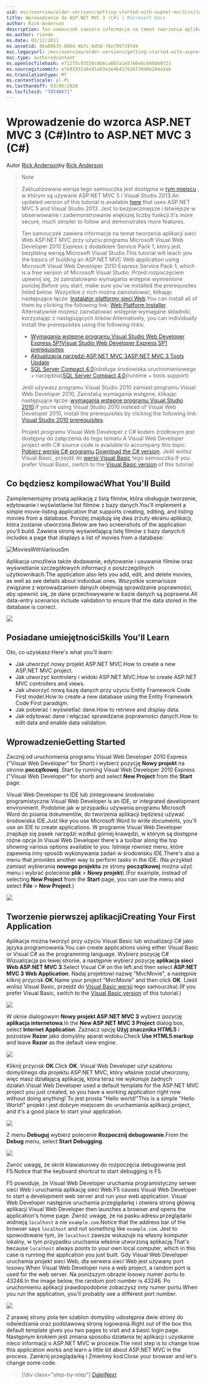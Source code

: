 ```yaml
---
uid: mvc/overview/older-versions/getting-started-with-aspnet-mvc3/cs/intro-to-aspnet-mvc-3
title: Wprowadzenie do ASP.NET MVC 3 (C#) | Microsoft Docs
author: Rick-Anderson
description: Ten samouczek zawiera informacje na temat tworzenia aplikacji sieci Web ASP.NET MVC przy użyciu programu Microsoft Visual Web Developer 2010 Express z dodatkiem Service Pack 1, który jest...
ms.author: riande
ms.date: 01/12/2011
ms.assetid: 86a80b35-88bd-4b7c-bd58-f6e7997197d4
msc.legacyurl: /mvc/overview/older-versions/getting-started-with-aspnet-mvc3/cs/intro-to-aspnet-mvc-3
msc.type: authoredcontent
ms.openlocfilehash: e71275c93558c0b6ca087a145786e8c846b69721
ms.sourcegitcommit: e7e91932a6e91a63e2e46417626f39d6b244a3ab
ms.translationtype: MT
ms.contentlocale: pl-PL
ms.lasthandoff: 03/06/2020
ms.locfileid: "78540671"
---
```

# <a name="intro-to-aspnet-mvc-3-c"></a><span data-ttu-id="677e6-103">Wprowadzenie do wzorca ASP.NET MVC 3 (C#)</span><span class="sxs-lookup"><span data-stu-id="677e6-103">Intro to ASP.NET MVC 3 (C#)</span></span>

<span data-ttu-id="677e6-104">Autor [Rick Anderson](https://twitter.com/RickAndMSFT)</span><span class="sxs-lookup"><span data-stu-id="677e6-104">by [Rick Anderson](https://twitter.com/RickAndMSFT)</span></span>

> > [!NOTE]
> > <span data-ttu-id="677e6-105">Zaktualizowana wersja tego samouczka jest dostępna w [tym miejscu](../../../getting-started/introduction/getting-started.md) , w którym są używane ASP.NET MVC 5 i Visual Studio 2013.</span><span class="sxs-lookup"><span data-stu-id="677e6-105">An updated version of this tutorial is available [here](../../../getting-started/introduction/getting-started.md) that uses ASP.NET MVC 5 and Visual Studio 2013.</span></span> <span data-ttu-id="677e6-106">Jest to bezpieczniejsze i łatwiejsze w obserwowanie i zademonstrowanie większej liczby funkcji.</span><span class="sxs-lookup"><span data-stu-id="677e6-106">It's more secure, much simpler to follow and demonstrates more features.</span></span>
> 
> 
> <span data-ttu-id="677e6-107">Ten samouczek zawiera informacje na temat tworzenia aplikacji sieci Web ASP.NET MVC przy użyciu programu Microsoft Visual Web Developer 2010 Express z dodatkiem Service Pack 1, który jest bezpłatną wersją Microsoft Visual Studio.</span><span class="sxs-lookup"><span data-stu-id="677e6-107">This tutorial will teach you the basics of building an ASP.NET MVC Web application using Microsoft Visual Web Developer 2010 Express Service Pack 1, which is a free version of Microsoft Visual Studio.</span></span> <span data-ttu-id="677e6-108">Przed rozpoczęciem upewnij się, że zainstalowano wymagania wstępne wymienione poniżej.</span><span class="sxs-lookup"><span data-stu-id="677e6-108">Before you start, make sure you've installed the prerequisites listed below.</span></span> <span data-ttu-id="677e6-109">Wszystkie z nich można zainstalować, klikając następujące łącze: [Instalator platformy sieci Web](https://www.microsoft.com/web/gallery/install.aspx?appid=VWD2010SP1Pack).</span><span class="sxs-lookup"><span data-stu-id="677e6-109">You can install all of them by clicking the following link: [Web Platform Installer](https://www.microsoft.com/web/gallery/install.aspx?appid=VWD2010SP1Pack).</span></span> <span data-ttu-id="677e6-110">Alternatywnie możesz zainstalować wstępnie wymagane składniki, korzystając z następujących linków:</span><span class="sxs-lookup"><span data-stu-id="677e6-110">Alternatively, you can individually install the prerequisites using the following links:</span></span>
> 
> - [<span data-ttu-id="677e6-111">Wymagania wstępne programu Visual Studio Web Developer Express SP1</span><span class="sxs-lookup"><span data-stu-id="677e6-111">Visual Studio Web Developer Express SP1 prerequisites</span></span>](https://www.microsoft.com/web/gallery/install.aspx?appid=VWD2010SP1Pack)
> - [<span data-ttu-id="677e6-112">Aktualizacja narzędzi ASP.NET MVC 3</span><span class="sxs-lookup"><span data-stu-id="677e6-112">ASP.NET MVC 3 Tools Update</span></span>](https://www.microsoft.com/web/gallery/install.aspx?appsxml=&amp;appid=MVC3)
> - <span data-ttu-id="677e6-113">[SQL Server Compact 4,0](https://www.microsoft.com/web/gallery/install.aspx?appid=SQLCE;SQLCEVSTools_4_0)(obsługa środowiska uruchomieniowego + narzędzia)</span><span class="sxs-lookup"><span data-stu-id="677e6-113">[SQL Server Compact 4.0](https://www.microsoft.com/web/gallery/install.aspx?appid=SQLCE;SQLCEVSTools_4_0)(runtime + tools support)</span></span>
> 
> <span data-ttu-id="677e6-114">Jeśli używasz programu Visual Studio 2010 zamiast programu Visual Web Developer 2010, Zainstaluj wymagania wstępne, klikając następujące łącze: [wymagania wstępne programu Visual Studio 2010](https://www.microsoft.com/web/gallery/install.aspx?appsxml=&amp;appid=VS2010SP1Pack).</span><span class="sxs-lookup"><span data-stu-id="677e6-114">If you're using Visual Studio 2010 instead of Visual Web Developer 2010, install the prerequisites by clicking the following link: [Visual Studio 2010 prerequisites](https://www.microsoft.com/web/gallery/install.aspx?appsxml=&amp;appid=VS2010SP1Pack).</span></span>
> 
> <span data-ttu-id="677e6-115">Projekt programu Visual Web Developer z C# kodem źródłowym jest dostępny do załączenia do tego tematu.</span><span class="sxs-lookup"><span data-stu-id="677e6-115">A Visual Web Developer project with C# source code is available to accompany this topic.</span></span> <span data-ttu-id="677e6-116">[Pobierz wersję C# programu](https://code.msdn.microsoft.com/Introduction-to-MVC-3-10d1b098).</span><span class="sxs-lookup"><span data-stu-id="677e6-116">[Download the C# version](https://code.msdn.microsoft.com/Introduction-to-MVC-3-10d1b098).</span></span> <span data-ttu-id="677e6-117">Jeśli wolisz Visual Basic, przejdź do [wersji Visual Basic](../vb/intro-to-aspnet-mvc-3.md) tego samouczka.</span><span class="sxs-lookup"><span data-stu-id="677e6-117">If you prefer Visual Basic, switch to the [Visual Basic version](../vb/intro-to-aspnet-mvc-3.md) of this tutorial.</span></span>

## <a name="what-youll-build"></a><span data-ttu-id="677e6-118">Co będziesz kompilować</span><span class="sxs-lookup"><span data-stu-id="677e6-118">What You'll Build</span></span>

<span data-ttu-id="677e6-119">Zaimplementujmy prostą aplikację z listą filmów, która obsługuje tworzenie, edytowanie i wyświetlanie list filmów z bazy danych.</span><span class="sxs-lookup"><span data-stu-id="677e6-119">You'll implement a simple movie-listing application that supports creating, editing, and listing movies from a database.</span></span> <span data-ttu-id="677e6-120">Poniżej znajdują się dwa zrzuty ekranu aplikacji, która zostanie utworzona.</span><span class="sxs-lookup"><span data-stu-id="677e6-120">Below are two screenshots of the application you'll build.</span></span> <span data-ttu-id="677e6-121">Zawiera stronę wyświetlającą listę filmów z bazy danych:</span><span class="sxs-lookup"><span data-stu-id="677e6-121">It includes a page that displays a list of movies from a database:</span></span>

![MoviesWithVariousSm](intro-to-aspnet-mvc-3/_static/image1.png)

<span data-ttu-id="677e6-123">Aplikacja umożliwia także dodawanie, edytowanie i usuwanie filmów oraz wyświetlanie szczegółowych informacji o poszczególnych użytkownikach.</span><span class="sxs-lookup"><span data-stu-id="677e6-123">The application also lets you add, edit, and delete movies, as well as see details about individual ones.</span></span> <span data-ttu-id="677e6-124">Wszystkie scenariusze związane z wprowadzaniem danych obejmują sprawdzanie poprawności, aby upewnić się, że dane przechowywane w bazie danych są poprawne.</span><span class="sxs-lookup"><span data-stu-id="677e6-124">All data-entry scenarios include validation to ensure that the data stored in the database is correct.</span></span>

![](intro-to-aspnet-mvc-3/_static/image2.png)

## <a name="skills-youll-learn"></a><span data-ttu-id="677e6-125">Posiadane umiejętności</span><span class="sxs-lookup"><span data-stu-id="677e6-125">Skills You'll Learn</span></span>

<span data-ttu-id="677e6-126">Oto, co uzyskasz:</span><span class="sxs-lookup"><span data-stu-id="677e6-126">Here's what you'll learn:</span></span>

- <span data-ttu-id="677e6-127">Jak utworzyć nowy projekt ASP.NET MVC.</span><span class="sxs-lookup"><span data-stu-id="677e6-127">How to create a new ASP.NET MVC project.</span></span>
- <span data-ttu-id="677e6-128">Jak utworzyć kontrolery i widoki ASP.NET MVC.</span><span class="sxs-lookup"><span data-stu-id="677e6-128">How to create ASP.NET MVC controllers and views.</span></span>
- <span data-ttu-id="677e6-129">Jak utworzyć nową bazę danych przy użyciu Entity Framework Code First model.</span><span class="sxs-lookup"><span data-stu-id="677e6-129">How to create a new database using the Entity Framework Code First paradigm.</span></span>
- <span data-ttu-id="677e6-130">Jak pobierać i wyświetlać dane.</span><span class="sxs-lookup"><span data-stu-id="677e6-130">How to retrieve and display data.</span></span>
- <span data-ttu-id="677e6-131">Jak edytować dane i włączać sprawdzanie poprawności danych.</span><span class="sxs-lookup"><span data-stu-id="677e6-131">How to edit data and enable data validation.</span></span>

## <a name="getting-started"></a><span data-ttu-id="677e6-132">Wprowadzenie</span><span class="sxs-lookup"><span data-stu-id="677e6-132">Getting Started</span></span>

<span data-ttu-id="677e6-133">Zacznij od uruchomienia programu Visual Web Developer 2010 Express ("Visual Web Developer" for Short) i wybierz pozycję **Nowy projekt** na stronie **początkowej** .</span><span class="sxs-lookup"><span data-stu-id="677e6-133">Start by running Visual Web Developer 2010 Express ("Visual Web Developer" for short) and select **New Project** from the **Start** page.</span></span>

<span data-ttu-id="677e6-134">Visual Web Developer to IDE lub zintegrowane środowisko programistyczne.</span><span class="sxs-lookup"><span data-stu-id="677e6-134">Visual Web Developer is an IDE, or integrated development environment.</span></span> <span data-ttu-id="677e6-135">Podobnie jak w przypadku używania programu Microsoft Word do pisania dokumentów, do tworzenia aplikacji będziesz używać środowiska IDE.</span><span class="sxs-lookup"><span data-stu-id="677e6-135">Just like you use Microsoft Word to write documents, you'll use an IDE to create applications.</span></span> <span data-ttu-id="677e6-136">W programie Visual Web Developer znajduje się pasek narzędzi wzdłuż górnej krawędzi, w którym są dostępne różne opcje.</span><span class="sxs-lookup"><span data-stu-id="677e6-136">In Visual Web Developer there's a toolbar along the top showing various options available to you.</span></span> <span data-ttu-id="677e6-137">Istnieje również menu, które zapewnia inny sposób wykonywania zadań w środowisku IDE.</span><span class="sxs-lookup"><span data-stu-id="677e6-137">There's also a menu that provides another way to perform tasks in the IDE.</span></span> <span data-ttu-id="677e6-138">(Na przykład zamiast wybierania **nowego projektu** ze strony **początkowej** można użyć menu i wybrać polecenie **plik** &gt; **Nowy projekt**).</span><span class="sxs-lookup"><span data-stu-id="677e6-138">(For example, instead of selecting **New Project** from the **Start** page, you can use the menu and select **File** &gt; **New Project**.)</span></span>

[![](intro-to-aspnet-mvc-3/_static/image4.png)](intro-to-aspnet-mvc-3/_static/image3.png)

## <a name="creating-your-first-application"></a><span data-ttu-id="677e6-139">Tworzenie pierwszej aplikacji</span><span class="sxs-lookup"><span data-stu-id="677e6-139">Creating Your First Application</span></span>

<span data-ttu-id="677e6-140">Aplikacje można tworzyć przy użyciu Visual Basic lub wizualizacji C# jako języka programowania.</span><span class="sxs-lookup"><span data-stu-id="677e6-140">You can create applications using either Visual Basic or Visual C# as the programming language.</span></span> <span data-ttu-id="677e6-141">Wybierz pozycję C# Wizualizacja po lewej stronie, a następnie wybierz pozycję **aplikacja sieci Web ASP.NET MVC 3**.</span><span class="sxs-lookup"><span data-stu-id="677e6-141">Select Visual C# on the left and then select **ASP.NET MVC 3 Web Application**.</span></span> <span data-ttu-id="677e6-142">Nadaj projektowi nazwę "MvcMovie", a następnie kliknij przycisk **OK**.</span><span class="sxs-lookup"><span data-stu-id="677e6-142">Name your project "MvcMovie" and then click **OK**.</span></span> <span data-ttu-id="677e6-143">(Jeśli wolisz Visual Basic, przejdź do [Visual Basic wersji](../vb/intro-to-aspnet-mvc-3.md) tego samouczka).</span><span class="sxs-lookup"><span data-stu-id="677e6-143">(If you prefer Visual Basic, switch to the [Visual Basic version](../vb/intro-to-aspnet-mvc-3.md) of this tutorial.)</span></span>

![](intro-to-aspnet-mvc-3/_static/image5.png)

<span data-ttu-id="677e6-144">W oknie dialogowym **Nowy projekt ASP.NET MVC 3** wybierz pozycję **aplikacja internetowa**.</span><span class="sxs-lookup"><span data-stu-id="677e6-144">In the **New ASP.NET MVC 3 Project** dialog box, select **Internet Application**.</span></span> <span data-ttu-id="677e6-145">Zaznacz opcję **Użyj znacznika HTML5** i pozostaw **Razor** jako domyślny aparat widoku.</span><span class="sxs-lookup"><span data-stu-id="677e6-145">Check **Use HTML5 markup** and leave **Razor** as the default view engine.</span></span>

![](intro-to-aspnet-mvc-3/_static/image6.png)

<span data-ttu-id="677e6-146">Kliknij przycisk **OK**.</span><span class="sxs-lookup"><span data-stu-id="677e6-146">Click **OK**.</span></span> <span data-ttu-id="677e6-147">Visual Web Developer użył szablonu domyślnego dla projektu ASP.NET MVC, który właśnie został utworzony, więc masz działającą aplikację, która teraz nie wykonuje żadnych działań.</span><span class="sxs-lookup"><span data-stu-id="677e6-147">Visual Web Developer used a default template for the ASP.NET MVC project you just created, so you have a working application right now without doing anything!</span></span> <span data-ttu-id="677e6-148">To jest prosta "Hello world!"</span><span class="sxs-lookup"><span data-stu-id="677e6-148">This is a simple "Hello World!"</span></span> <span data-ttu-id="677e6-149">projekt i jest dobrym miejscem do uruchamiania aplikacji.</span><span class="sxs-lookup"><span data-stu-id="677e6-149">project, and it's a good place to start your application.</span></span>

[![](intro-to-aspnet-mvc-3/_static/image8.png)](intro-to-aspnet-mvc-3/_static/image7.png)

<span data-ttu-id="677e6-150">Z menu **Debuguj** wybierz polecenie **Rozpocznij debugowanie**.</span><span class="sxs-lookup"><span data-stu-id="677e6-150">From the **Debug** menu, select **Start Debugging**.</span></span>

![](intro-to-aspnet-mvc-3/_static/image9.png)

<span data-ttu-id="677e6-151">Zwróć uwagę, że skrót klawiaturowy do rozpoczęcia debugowania jest F5.</span><span class="sxs-lookup"><span data-stu-id="677e6-151">Notice that the keyboard shortcut to start debugging is F5.</span></span>

<span data-ttu-id="677e6-152">F5 powoduje, że Visual Web Developer uruchamia programistyczny serwer sieci Web i uruchamia aplikację sieci Web.</span><span class="sxs-lookup"><span data-stu-id="677e6-152">F5 causes Visual Web Developer to start a development web server and run your web application.</span></span> <span data-ttu-id="677e6-153">Visual Web Developer następnie uruchamia przeglądarkę i otwiera stronę główną aplikacji.</span><span class="sxs-lookup"><span data-stu-id="677e6-153">Visual Web Developer then launches a browser and opens the application's home page.</span></span> <span data-ttu-id="677e6-154">Zwróć uwagę, że na pasku adresu przeglądarki widnieją `localhost` a nie `example.com`.</span><span class="sxs-lookup"><span data-stu-id="677e6-154">Notice that the address bar of the browser says `localhost` and not something like `example.com`.</span></span> <span data-ttu-id="677e6-155">Jest to spowodowane tym, że `localhost` zawsze wskazuje na własny komputer lokalny, w tym przypadku uruchamia właśnie utworzoną aplikację.</span><span class="sxs-lookup"><span data-stu-id="677e6-155">That's because `localhost` always points to your own local computer, which in this case is running the application you just built.</span></span> <span data-ttu-id="677e6-156">Gdy Visual Web Developer uruchamia projekt sieci Web, dla serwera sieci Web jest używany port losowy.</span><span class="sxs-lookup"><span data-stu-id="677e6-156">When Visual Web Developer runs a web project, a random port is used for the web server.</span></span> <span data-ttu-id="677e6-157">Na poniższym obrazie losowy numer portu to 43246.</span><span class="sxs-lookup"><span data-stu-id="677e6-157">In the image below, the random port number is 43246.</span></span> <span data-ttu-id="677e6-158">Po uruchomieniu aplikacji prawdopodobnie zobaczysz inny numer portu.</span><span class="sxs-lookup"><span data-stu-id="677e6-158">When you run the application, you'll probably see a different port number.</span></span>

![](intro-to-aspnet-mvc-3/_static/image10.png)

<span data-ttu-id="677e6-159">Z prawej strony pola ten szablon domyślny udostępnia dwie strony do odwiedzania oraz podstawową stronę logowania.</span><span class="sxs-lookup"><span data-stu-id="677e6-159">Right out of the box this default template gives you two pages to visit and a basic login page.</span></span> <span data-ttu-id="677e6-160">Następnym krokiem jest zmiana sposobu działania tej aplikacji i uzyskanie nieco informacji o ASP.NET MVC w procesie.</span><span class="sxs-lookup"><span data-stu-id="677e6-160">The next step is to change how this application works and learn a little bit about ASP.NET MVC in the process.</span></span> <span data-ttu-id="677e6-161">Zamknij przeglądarkę i Zmieńmy kod.</span><span class="sxs-lookup"><span data-stu-id="677e6-161">Close your browser and let's change some code.</span></span>

> [!div class="step-by-step"]
> [<span data-ttu-id="677e6-162">Dalej</span><span class="sxs-lookup"><span data-stu-id="677e6-162">Next</span></span>](adding-a-controller.md)
